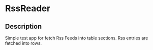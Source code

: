 # RssReader

## Description

Simple test app for fetch Rss Feeds into table sections.
Rss entries are fetched into rows.

